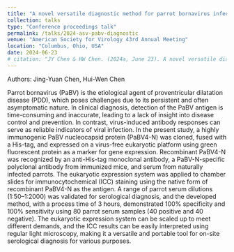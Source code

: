 ```yaml
---
title: "A novel versatile diagnostic method for parrot bornavirus infection"
collection: talks
type: "Conference proceedings talk"
permalink: /talks/2024-asv-pabv-diagnostic
venue: "American Society for Virology 43rd Annual Meeting"
location: "Columbus, Ohio, USA"
date: 2024-06-23
# citation: "JY Chen & HW Chen. (2024a, June 23). A novel versatile diagnostic method for parrot bornavirus infection. American Society for Virology 43rd Annual Meeting, Columbus, Ohio, USA."
---
```


Authors: Jing-Yuan Chen, Hui-Wen Chen

Parrot bornavirus (PaBV) is the etiological agent of proventricular dilatation disease (PDD), which poses challenges due to its persistent and often asymptomatic nature. In clinical diagnosis, detection of the PaBV antigen is time-consuming and inaccurate, leading to a lack of insight into disease control and prevention. In contrast, virus-induced antibody responses can serve as reliable indicators of viral infection. In the present study, a highly immunogenic PaBV nucleocapsid protein (PaBV4-N) was cloned, fused with a His-tag, and expressed on a virus-free eukaryotic platform using green fluorescent protein as a marker for gene expression. Recombinant PaBV4-N was recognized by an anti-His-tag monoclonal antibody, a PaBV-N-specific polyclonal antibody from immunized mice, and serum from naturally infected parrots. The eukaryotic expression system was applied to chamber slides for immunocytochemical (ICC) staining using the native form of recombinant PaBV4-N as the antigen. A range of parrot serum dilutions (1:50–1:2000) was validated for serological diagnosis, and the developed method, with a process time of 3 hours, demonstrated 100% specificity and 100% sensitivity using 80 parrot serum samples (40 positive and 40 negative). The eukaryotic expression system can be scaled up to meet different demands, and the ICC results can be easily interpreted using regular light microscopy, making it a versatile and portable tool for on-site serological diagnosis for various purposes.
